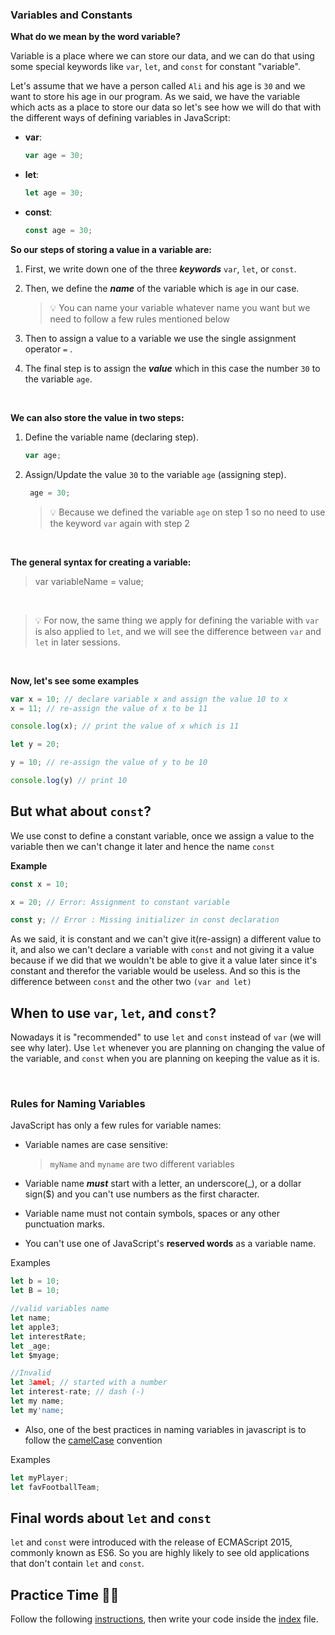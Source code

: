 ### <a id="variables">Variables and Constants</a>
**What do we mean by the word variable?**

Variable is a place where we can store our data, and we can do that using some special keywords like `var`, `let`, and `const` for constant "variable".

Let's assume that we have a person called `Ali` and his age is `30` and we want to store his age in our program. As we said, we have the variable which acts as a place to store our data so let's see how we will do that with the different ways of defining variables in JavaScript:

- **var**:
    ```js 
    var age = 30;
    ``` 

- **let**:
  ```js
  let age = 30;
  ```
- **const**:
  ```js
  const age = 30;
  ```
**So our steps of storing a value in a variable are:**

1. First, we write down one of the three ***keywords*** `var`, `let`, or `const`.

1. Then, we define the ***name*** of the variable which is `age` in our case.
   > 💡 You can name your variable whatever name you want but we need to follow a few rules mentioned below

1. Then to assign a value to a variable we use the single assignment operator `=` .

1. The final step is to assign the ***value*** which in this case the number `30` to the variable `age`.

<br>

**We can also store the value in two steps:**

1. Define the variable name (declaring step).
    ```js 
    var age;
    ``` 
1. Assign/Update the value `30` to the variable `age` (assigning step).
   ```js
    age = 30;
   ```
   >💡 Because we defined the variable `age` on step 1 so no need to use the keyword `var` again with step 2

<br>

**The general syntax for creating a variable:**
>var variableName = value;

<br>

> 💡 For now, the same thing we apply for defining the variable with `var` is also applied to `let`, and we will see the difference between `var` and `let` in later sessions.

<br>

**Now, let's see some examples**

```js
var x = 10; // declare variable x and assign the value 10 to x
x = 11; // re-assign the value of x to be 11

console.log(x); // print the value of x which is 11

let y = 20;

y = 10; // re-assign the value of y to be 10

console.log(y) // print 10
```

## But what about `const`?
We use const to define a constant variable, once we assign a value to the variable then we can't change it later and hence the name `const`

**Example**

```js
const x = 10; 

x = 20; // Error: Assignment to constant variable

const y; // Error : Missing initializer in const declaration

```

As we said, it is constant and we can't give it(re-assign) a different value to it, and also we can't declare a variable with `const` and not giving it a value because if we did that we wouldn't be able to give it a value later since it's constant and therefor the variable would be useless. And so this is the difference between `const` and the other two `(var and let)`

## When to use `var`, `let`, and `const`?

Nowadays it is "recommended" to use `let` and `const` instead of `var` (we will see why later). Use `let` whenever you are planning on changing the value of the variable, and `const` when you are planning on keeping the value as it is.

<br/>

### Rules for Naming Variables
JavaScript has only a few rules for variable names:

* Variable names are case sensitive:
  
  > `myName` and `myname` are two different variables

* Variable name ***must*** start with a letter, an underscore(_), or a dollar sign($) and you can't use numbers as the first character.

* Variable name must not contain symbols, spaces or any other punctuation marks.

* You can't use one of JavaScript's **reserved words** as a variable name.

Examples

```js
let b = 10;
let B = 10;

//valid variables name
let name;
let apple3;
let interestRate;
let _age;
let $myage;

//Invalid
let 3amel; // started with a number
let interest-rate; // dash (-)
let my name;
let my'name;

```

* Also, one of the best practices in naming variables in javascript is to follow the [camelCase](https://en.wikipedia.org/wiki/Naming_convention_(programming)) convention

Examples

```js
let myPlayer;
let favFootballTeam;
```

## Final words about `let` and `const`

`let` and `const` were introduced with the release of ECMAScript 2015, commonly known as ES6. So you are highly likely to see old applications that don't contain `let` and `const`.

## Practice Time 👨‍💻

Follow the following [instructions](https://repl.it/@CodeAcademy1/Declaring-Variables#instructions.md), then write your code inside the [index](https://repl.it/@CodeAcademy1/Declaring-Variables#index.js) file.

